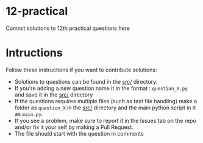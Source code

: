 # 12-practical

Commit solutions to 12th practical questions here

# Intructions

Follow these instructions if you want to contribute solutions:
* Solutions to questions can be found in the [src/](src/) directory.
* If you're adding a new question name it in the format : `question_X.py` and save it in the [src/](src/) directory
* If the questions requires multiple files (such as text file handling) make a folder as `question_X` in the [src/](src/) directory and the main python script in it as `main.py`.
* If you see a problem, make sure to report it in the Issues tab on the repo and/or fix it your self by making a Pull Request.
* The file should start with the question in comments
